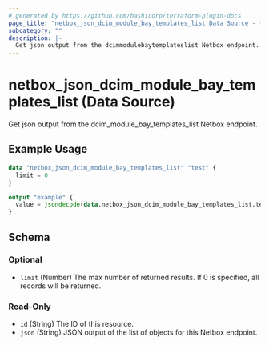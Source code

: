 ```yaml
---
# generated by https://github.com/hashicorp/terraform-plugin-docs
page_title: "netbox_json_dcim_module_bay_templates_list Data Source - terraform-provider-netbox"
subcategory: ""
description: |-
  Get json output from the dcimmodulebaytemplateslist Netbox endpoint.
---
```


# netbox_json_dcim_module_bay_templates_list (Data Source)

Get json output from the dcim_module_bay_templates_list Netbox endpoint.

## Example Usage

```terraform
data "netbox_json_dcim_module_bay_templates_list" "test" {
  limit = 0
}

output "example" {
  value = jsondecode(data.netbox_json_dcim_module_bay_templates_list.test.json)
}
```

<!-- schema generated by tfplugindocs -->
## Schema

### Optional

- `limit` (Number) The max number of returned results. If 0 is specified, all records will be returned.

### Read-Only

- `id` (String) The ID of this resource.
- `json` (String) JSON output of the list of objects for this Netbox endpoint.


